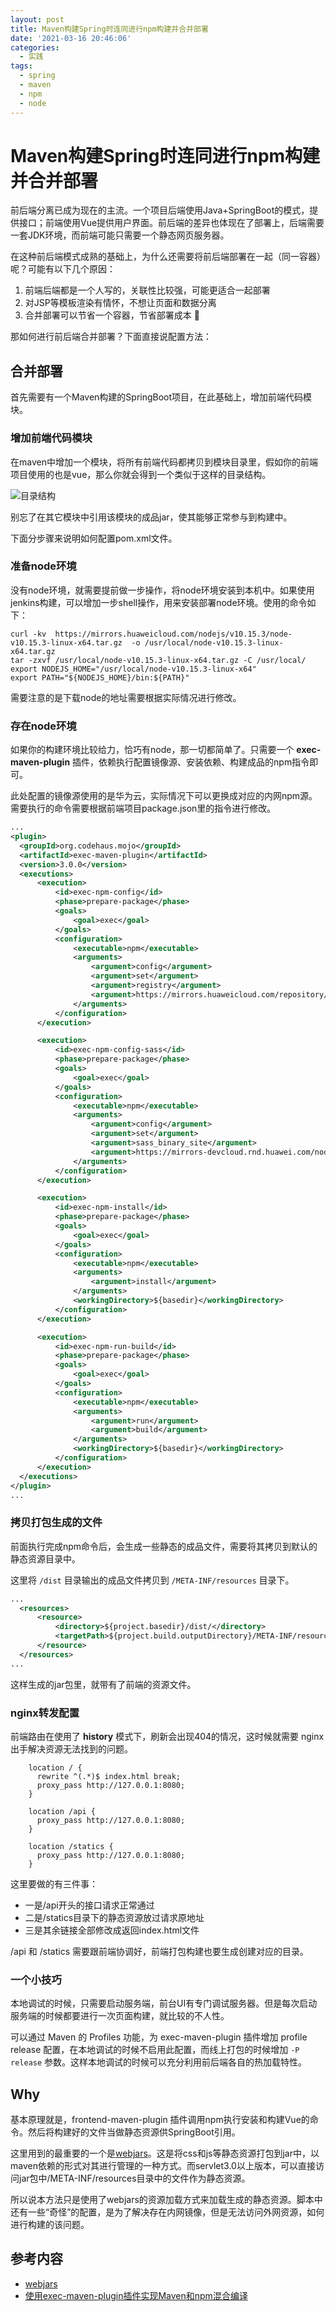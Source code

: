 ```yaml
---
layout: post
title: Maven构建Spring时连同进行npm构建并合并部署
date: '2021-03-16 20:46:06'
categories:
  - 实践
tags:
  - spring
  - maven
  - npm
  - node
---
```


# Maven构建Spring时连同进行npm构建并合并部署

前后端分离已成为现在的主流。一个项目后端使用Java+SpringBoot的模式，提供接口；前端使用Vue提供用户界面。前后端的差异也体现在了部署上，后端需要一套JDK环境，而前端可能只需要一个静态网页服务器。

在这种前后端模式成熟的基础上，为什么还需要将前后端部署在一起（同一容器）呢？可能有以下几个原因：

1. 前端后端都是一个人写的，关联性比较强，可能更适合一起部署
2. 对JSP等模板渲染有情怀，不想让页面和数据分离
3. 合并部署可以节省一个容器，节省部署成本 :thinking:

那如何进行前后端合并部署？下面直接说配置方法：

## 合并部署

首先需要有一个Maven构建的SpringBoot项目，在此基础上，增加前端代码模块。

### 增加前端代码模块

在maven中增加一个模块，将所有前端代码都拷贝到模块目录里，假如你的前端项目使用的也是vue，那么你就会得到一个类似于这样的目录结构。

![目录结构](./1.png)

别忘了在其它模块中引用该模块的成品jar，使其能够正常参与到构建中。

下面分步骤来说明如何配置pom.xml文件。

### 准备node环境

没有node环境，就需要提前做一步操作，将node环境安装到本机中。如果使用jenkins构建，可以增加一步shell操作，用来安装部署node环境。使用的命令如下：

```shell
curl -kv  https://mirrors.huaweicloud.com/nodejs/v10.15.3/node-v10.15.3-linux-x64.tar.gz  -o /usr/local/node-v10.15.3-linux-x64.tar.gz
tar -zxvf /usr/local/node-v10.15.3-linux-x64.tar.gz -C /usr/local/
export NODEJS_HOME="/usr/local/node-v10.15.3-linux-x64"
export PATH="${NODEJS_HOME}/bin:${PATH}"
```

需要注意的是下载node的地址需要根据实际情况进行修改。

### 存在node环境

如果你的构建环境比较给力，恰巧有node，那一切都简单了。只需要一个 **exec-maven-plugin** 插件，依赖执行配置镜像源、安装依赖、构建成品的npm指令即可。

此处配置的镜像源使用的是华为云，实际情况下可以更换成对应的内网npm源。需要执行的命令需要根据前端项目package.json里的指令进行修改。

```xml
...
<plugin>
  <groupId>org.codehaus.mojo</groupId>
  <artifactId>exec-maven-plugin</artifactId>
  <version>3.0.0</version>
  <executions>
      <execution>
          <id>exec-npm-config</id>
          <phase>prepare-package</phase>
          <goals>
              <goal>exec</goal>
          </goals>
          <configuration>
              <executable>npm</executable>
              <arguments>
                  <argument>config</argument>
                  <argument>set</argument>
                  <argument>registry</argument>
                  <argument>https://mirrors.huaweicloud.com/repository/npm/</argument>
              </arguments>
          </configuration>
      </execution>

      <execution>
          <id>exec-npm-config-sass</id>
          <phase>prepare-package</phase>
          <goals>
              <goal>exec</goal>
          </goals>
          <configuration>
              <executable>npm</executable>
              <arguments>
                  <argument>config</argument>
                  <argument>set</argument>
                  <argument>sass_binary_site</argument>
                  <argument>https://mirrors-devcloud.rnd.huawei.com/node-sass</argument>
              </arguments>
          </configuration>
      </execution>

      <execution>
          <id>exec-npm-install</id>
          <phase>prepare-package</phase>
          <goals>
              <goal>exec</goal>
          </goals>
          <configuration>
              <executable>npm</executable>
              <arguments>
                  <argument>install</argument>
              </arguments>
              <workingDirectory>${basedir}</workingDirectory>
          </configuration>
      </execution>

      <execution>
          <id>exec-npm-run-build</id>
          <phase>prepare-package</phase>
          <goals>
              <goal>exec</goal>
          </goals>
          <configuration>
              <executable>npm</executable>
              <arguments>
                  <argument>run</argument>
                  <argument>build</argument>
              </arguments>
              <workingDirectory>${basedir}</workingDirectory>
          </configuration>
      </execution>
  </executions>
</plugin>
...
```

### 拷贝打包生成的文件

前面执行完成npm命令后，会生成一些静态的成品文件，需要将其拷贝到默认的静态资源目录中。

这里将 `/dist` 目录输出的成品文件拷贝到 `/META-INF/resources` 目录下。

```xml
...
  <resources>
      <resource>
          <directory>${project.basedir}/dist/</directory>
          <targetPath>${project.build.outputDirectory}/META-INF/resources</targetPath>
      </resource>
  </resources>
...
```

这样生成的jar包里，就带有了前端的资源文件。

### nginx转发配置

前端路由在使用了 **history** 模式下，刷新会出现404的情况，这时候就需要 nginx 出手解决资源无法找到的问题。

```
    location / {
      rewrite ^(.*)$ index.html break;
      proxy_pass http://127.0.0.1:8080;
    }

    location /api {
      proxy_pass http://127.0.0.1:8080;
    }

    location /statics {
      proxy_pass http://127.0.0.1:8080;
    }
```

这里要做的有三件事：

+ 一是/api开头的接口请求正常通过
+ 二是/statics目录下的静态资源放过请求原地址
+ 三是其余链接全部修改成返回index.html文件

/api 和 /statics 需要跟前端协调好，前端打包构建也要生成创建对应的目录。

### 一个小技巧

本地调试的时候，只需要启动服务端，前台UI有专门调试服务器。但是每次启动服务端的时候都要进行一次页面构建，就比较的不人性。

可以通过 Maven 的 Profiles 功能，为 exec-maven-plugin 插件增加 profile release 配置，在本地调试的时候不启用此配置，而线上打包的时候增加 `-P release` 参数。这样本地调试的时候可以充分利用前后端各自的热加载特性。

## Why

基本原理就是，frontend-maven-plugin 插件调用npm执行安装和构建Vue的命令。然后将构建好的文件当做静态资源供SpringBoot引用。

这里用到的最重要的一个是[webjars](https://www.webjars.org/)。这是将css和js等静态资源打包到jar中，以maven依赖的形式对其进行管理的一种方式。而servlet3.0以上版本，可以直接访问jar包中/META-INF/resources目录中的文件作为静态资源。

所以说本方法只是使用了webjars的资源加载方式来加载生成的静态资源。脚本中还有一些“奇怪”的配置，是为了解决存在内网镜像，但是无法访问外网资源，如何进行构建的该问题。

## 参考内容

+ [webjars](https://www.webjars.org/)
+ [使用exec-maven-plugin插件实现Maven和npm混合编译](https://support.huaweicloud.com/codeci_faq/codeci_faq_1036.html)
